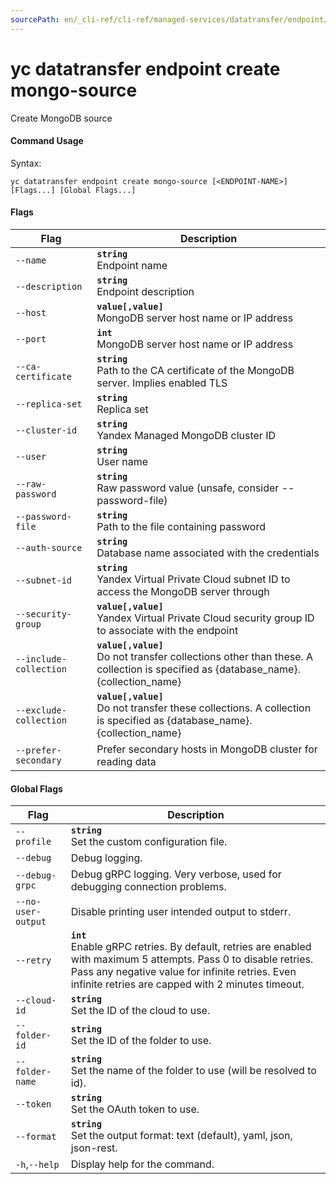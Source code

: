 ```yaml
---
sourcePath: en/_cli-ref/cli-ref/managed-services/datatransfer/endpoint/create/mongo-source.md
---
```

# yc datatransfer endpoint create mongo-source

Create MongoDB source

#### Command Usage

Syntax: 

`yc datatransfer endpoint create mongo-source [<ENDPOINT-NAME>] [Flags...] [Global Flags...]`

#### Flags

| Flag | Description |
|----|----|
|`--name`|<b>`string`</b><br/> Endpoint name|
|`--description`|<b>`string`</b><br/> Endpoint description|
|`--host`|<b>`value[,value]`</b><br/> MongoDB server host name or IP address|
|`--port`|<b>`int`</b><br/> MongoDB server host name or IP address|
|`--ca-certificate`|<b>`string`</b><br/> Path to the CA certificate of the MongoDB server. Implies enabled TLS|
|`--replica-set`|<b>`string`</b><br/> Replica set|
|`--cluster-id`|<b>`string`</b><br/> Yandex Managed MongoDB cluster ID|
|`--user`|<b>`string`</b><br/> User name|
|`--raw-password`|<b>`string`</b><br/> Raw password value (unsafe, consider --password-file)|
|`--password-file`|<b>`string`</b><br/> Path to the file containing password|
|`--auth-source`|<b>`string`</b><br/> Database name associated with the credentials|
|`--subnet-id`|<b>`string`</b><br/> Yandex Virtual Private Cloud subnet ID to access the MongoDB server through|
|`--security-group`|<b>`value[,value]`</b><br/> Yandex Virtual Private Cloud security group ID to associate with the endpoint|
|`--include-collection`|<b>`value[,value]`</b><br/> Do not transfer collections other than these. A collection is specified as {database_name}.{collection_name}|
|`--exclude-collection`|<b>`value[,value]`</b><br/> Do not transfer these collections. A collection is specified as {database_name}.{collection_name}|
|`--prefer-secondary`| Prefer secondary hosts in MongoDB cluster for reading data|

#### Global Flags

| Flag | Description |
|----|----|
|`--profile`|<b>`string`</b><br/>Set the custom configuration file.|
|`--debug`|Debug logging.|
|`--debug-grpc`|Debug gRPC logging. Very verbose, used for debugging connection problems.|
|`--no-user-output`|Disable printing user intended output to stderr.|
|`--retry`|<b>`int`</b><br/>Enable gRPC retries. By default, retries are enabled with maximum 5 attempts. Pass 0 to disable retries. Pass any negative value for infinite retries. Even infinite retries are capped with 2 minutes timeout.|
|`--cloud-id`|<b>`string`</b><br/>Set the ID of the cloud to use.|
|`--folder-id`|<b>`string`</b><br/>Set the ID of the folder to use.|
|`--folder-name`|<b>`string`</b><br/>Set the name of the folder to use (will be resolved to id).|
|`--token`|<b>`string`</b><br/>Set the OAuth token to use.|
|`--format`|<b>`string`</b><br/>Set the output format: text (default), yaml, json, json-rest.|
|`-h`,`--help`|Display help for the command.|
